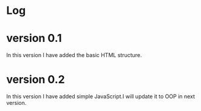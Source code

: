 # Log
# version 0.1
In this version I have added the basic HTML structure.

# version 0.2
In this version I have added simple JavaScript.I will update it to 
OOP in next version.
